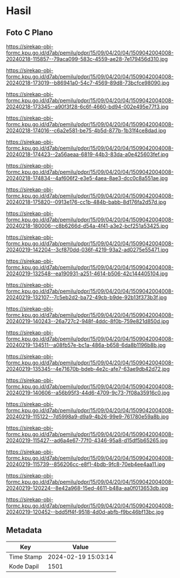 # Hasil

## Foto C Plano

https://sirekap-obj-formc.kpu.go.id/d7ab/pemilu/pdpr/15/09/04/20/04/1509042004008-20240218-115857--79aca099-583c-4559-ae28-7e179456d310.jpg

https://sirekap-obj-formc.kpu.go.id/d7ab/pemilu/pdpr/15/09/04/20/04/1509042004008-20240218-173019--b86941a0-54c7-4569-89d8-73bcfce98090.jpg

https://sirekap-obj-formc.kpu.go.id/d7ab/pemilu/pdpr/15/09/04/20/04/1509042004008-20240218-173345--a90f3f28-6c6f-4660-bd94-002e495e77f3.jpg

https://sirekap-obj-formc.kpu.go.id/d7ab/pemilu/pdpr/15/09/04/20/04/1509042004008-20240218-174016--c6a2e581-be75-4b5d-877b-1b31f4ce8dad.jpg

https://sirekap-obj-formc.kpu.go.id/d7ab/pemilu/pdpr/15/09/04/20/04/1509042004008-20240218-174423--2a56aeaa-6819-44b3-83da-a0e425603fef.jpg

https://sirekap-obj-formc.kpu.go.id/d7ab/pemilu/pdpr/15/09/04/20/04/1509042004008-20240218-174834--4af606f2-e3e5-4aea-8ae3-dcc0c8a551ae.jpg

https://sirekap-obj-formc.kpu.go.id/d7ab/pemilu/pdpr/15/09/04/20/04/1509042004008-20240218-175820--0913e176-cc1b-484b-babb-8d176fa2d57d.jpg

https://sirekap-obj-formc.kpu.go.id/d7ab/pemilu/pdpr/15/09/04/20/04/1509042004008-20240218-180006--c8b6266d-d54a-4f41-a3e2-bcf251a53425.jpg

https://sirekap-obj-formc.kpu.go.id/d7ab/pemilu/pdpr/15/09/04/20/04/1509042004008-20240219-142204--3cf870dd-036f-4219-93a2-ad0275e55471.jpg

https://sirekap-obj-formc.kpu.go.id/d7ab/pemilu/pdpr/15/09/04/20/04/1509042004008-20240219-132548--ea190931-a251-4614-b506-42c144405104.jpg

https://sirekap-obj-formc.kpu.go.id/d7ab/pemilu/pdpr/15/09/04/20/04/1509042004008-20240219-132107--7c5eb2d2-ba72-49cb-b9de-92b13f373b3f.jpg

https://sirekap-obj-formc.kpu.go.id/d7ab/pemilu/pdpr/15/09/04/20/04/1509042004008-20240219-140243--26a727c2-948f-4ddc-8f0b-759e821d850d.jpg

https://sirekap-obj-formc.kpu.go.id/d7ab/pemilu/pdpr/15/09/04/20/04/1509042004008-20240219-134511--a08fb57e-bc1a-486a-b658-6da8b1196b8b.jpg

https://sirekap-obj-formc.kpu.go.id/d7ab/pemilu/pdpr/15/09/04/20/04/1509042004008-20240219-135345--4e71670b-bdeb-4e2c-afe7-63ae9db42d72.jpg

https://sirekap-obj-formc.kpu.go.id/d7ab/pemilu/pdpr/15/09/04/20/04/1509042004008-20240219-140606--a56b95f3-44d6-4709-9c73-7f08a35916c0.jpg

https://sirekap-obj-formc.kpu.go.id/d7ab/pemilu/pdpr/15/09/04/20/04/1509042004008-20240219-115122--7d5998a9-d9a9-4b26-99e9-761780e59a8b.jpg

https://sirekap-obj-formc.kpu.go.id/d7ab/pemilu/pdpr/15/09/04/20/04/1509042004008-20240219-115427--ad6a4e67-77f0-4346-95a8-d15df5b65265.jpg

https://sirekap-obj-formc.kpu.go.id/d7ab/pemilu/pdpr/15/09/04/20/04/1509042004008-20240219-115739--856206cc-e8f1-4bdb-9fc8-70eb4ee4aa11.jpg

https://sirekap-obj-formc.kpu.go.id/d7ab/pemilu/pdpr/15/09/04/20/04/1509042004008-20240219-120224--8e42a968-15ed-4611-b48a-aa0f013653db.jpg

https://sirekap-obj-formc.kpu.go.id/d7ab/pemilu/pdpr/15/09/04/20/04/1509042004008-20240219-120452--bdd5ff4f-9518-4d0d-abfb-f9bc46bf13bc.jpg


## Metadata

| Key        | Value               |
| ---------- | ------------------- |
| Time Stamp | 2024-02-19 15:03:14 |
| Kode Dapil | 1501                |



